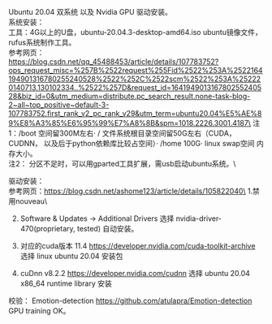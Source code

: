 Ubuntu 20.04 双系统 以及 Nvidia GPU 驱动安装。\
系统安装：\
工具：4G以上的U盘，ubuntu-20.04.3-desktop-amd64.iso ubuntu镜像文件，rufus系统制作工具。\
参考网页：\
https://blog.csdn.net/qq_45488453/article/details/107783752?ops_request_misc=%257B%2522request%255Fid%2522%253A%2522164194901316780255240528%2522%252C%2522scm%2522%253A%252220140713.130102334..%2522%257D&request_id=164194901316780255240528&biz_id=0&utm_medium=distribute.pc_search_result.none-task-blog-2~all~top_positive~default-3-107783752.first_rank_v2_pc_rank_v29&utm_term=ubuntu20.04%E5%AE%89%E8%A3%85%E6%95%99%E7%A8%8B&spm=1018.2226.3001.4187\
注1：/boot 空间留300M左右· / 文件系统根目录空间留50G左右（CUDA，CUDNN， 以及后于python依赖库比较占空间）· /home 100G· linux swap空间 内存大小。\
注2： 分区不足时，可以用gparted工具扩展，需usb启动ubuntu系统。\

驱动安装：\
参考网页：https://blog.csdn.net/ashome123/article/details/105822040\
1.禁用nouveau\

2. Software & Updates -> Additional Drivers
 选择 nvidia-driver-470(proprietary, tested) 自动安装。

3. 对应的cuda版本 11.4
  https://developer.nvidia.com/cuda-toolkit-archive
  选择 linux ubuntu 20.04 安装包
 
4. cuDnn v8.2.2
  https://developer.nvidia.com/cudnn
  选择 ubuntu 20.04 x86_64 runtime library 安装
  
校验：
Emotion-detection 
https://github.com/atulapra/Emotion-detection
GPU training OK。
